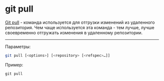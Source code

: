 # git pull

[Git pull](https://git-scm.com/docs/git-pull) - команда используется для отгрузки изменений из удаленного репозитория. Чем чаще используется эта команда - тем лучше, лучше своевременно отгружать изменения в удаленному репозитории.


---

Параметры:

```bash
git pull [<options>] [<repository> [<refspec>…​]]
```

Пример:

```
git pull
```